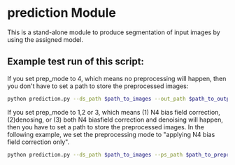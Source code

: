 # **prediction Module**
This is a stand-alone module to produce segmentation of input images by using the assigned model.

## Example test run of this script:
If you set prep_mode to 4, which means no preprocessing will happen, then you don't have to set a path to store the preprocessed images:

```bash
python prediction.py --ds_path $path_to_images --out_path $path_to_output --pretrained $path_to_pretrained_model --prep_mode 4
```

If you set prep_mode to 1,2 or 3, which means (1) N4 bias field correction, (2)denosing, or (3) both N4 biasfield correction and denoising will happen, then you have to set a path to store the preprocessed images. In the following example, we set the preprocessing mode to "applying N4 bias field correction only".

```bash
python prediction.py --ds_path $path_to_images --ps_path $path_to_preprocessed_images --out_path $path_to_output --pretrained $path_to_pretrained_model --prep_mode 1

```
